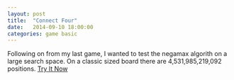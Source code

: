 ```yaml
---
layout: post
title:  "Connect Four"
date:   2014-09-10 18:00:00
categories: game basic
---
```



Following on from my last game, I wanted to test the negamax algorith on a large search space. On a classic sized board there are 4,531,985,219,092 positions. [Try It Now][play-link]

[play-link]: /connect-four/
